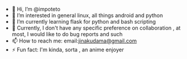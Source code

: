 - 👋 Hi, I’m @impoteto
- 👀 I’m interested in general linux, all things android and python
- 🌱 I’m currently learning flask for python and bash scripting
- 💞️ Currently, I don't have any specific preference on collaboration , at most, I would like to do bug reports and such
- 📫 How to reach me: email:jinakudama@gmail.com
- ⚡ Fun fact: I'm kinda, sorta , an anime enjoyer

<!---
impoteto/impoteto is a ✨ special ✨ repository because its `README.md` (this file) appears on your GitHub profile.
You can click the Preview link to take a look at your changes.
--->
